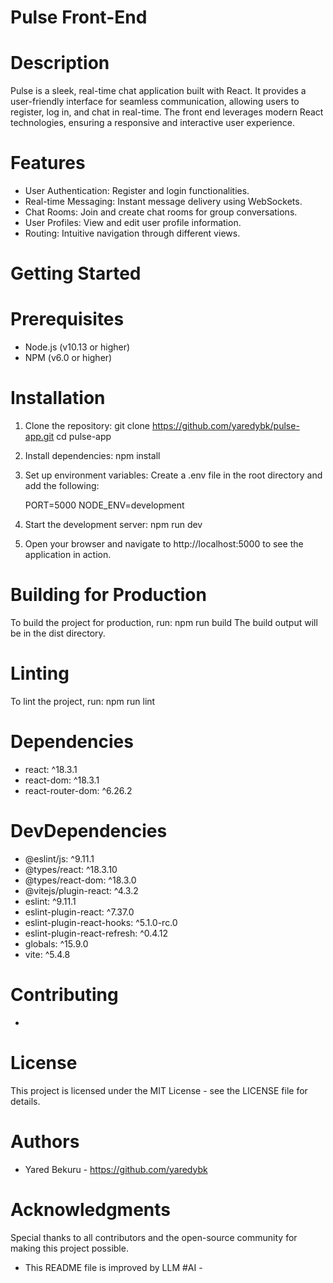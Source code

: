 # Pulse Front-End

# Description
Pulse is a sleek, real-time chat application built with React. It provides a user-friendly interface for seamless communication, allowing users to register, log in, and chat in real-time. The front end leverages modern React technologies, ensuring a responsive and interactive user experience.

# Features
- User Authentication: Register and login functionalities.
- Real-time Messaging: Instant message delivery using WebSockets.
- Chat Rooms: Join and create chat rooms for group conversations.
- User Profiles: View and edit user profile information.
- Routing: Intuitive navigation through different views.

# Getting Started

# Prerequisites
- Node.js (v10.13 or higher)
- NPM (v6.0 or higher)

# Installation
1. Clone the repository:
   git clone https://github.com/yaredybk/pulse-app.git
   cd pulse-app

2. Install dependencies:
   npm install

3. Set up environment variables:
   Create a .env file in the root directory and add the following:

   PORT=5000
   NODE_ENV=development

4. Start the development server:
   npm run dev

5. Open your browser and navigate to http://localhost:5000 to see the application in action.

# Building for Production
To build the project for production, run:
   npm run build
The build output will be in the dist directory.

# Linting
To lint the project, run:
   npm run lint

# Dependencies
- react: ^18.3.1
- react-dom: ^18.3.1
- react-router-dom: ^6.26.2

# DevDependencies
- @eslint/js: ^9.11.1
- @types/react: ^18.3.10
- @types/react-dom: ^18.3.0
- @vitejs/plugin-react: ^4.3.2
- eslint: ^9.11.1
- eslint-plugin-react: ^7.37.0
- eslint-plugin-react-hooks: ^5.1.0-rc.0
- eslint-plugin-react-refresh: ^0.4.12
- globals: ^15.9.0
- vite: ^5.4.8

# Contributing
  - 

# License
This project is licensed under the MIT License - see the LICENSE file for details.

# Authors
- Yared Bekuru - https://github.com/yaredybk

# Acknowledgments
Special thanks to all contributors and the open-source community for making this project possible.


- This README file is improved by LLM #AI -
